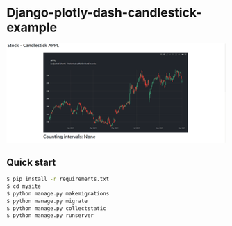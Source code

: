 # Django-plotly-dash-candlestick-example

![Alt Text](./preview.gif)


## Quick start
``` bash
$ pip install -r requirements.txt
$ cd mysite
$ python manage.py makemigrations
$ python manage.py migrate
$ python manage.py collectstatic
$ python manage.py runserver
```